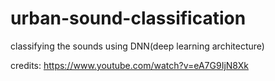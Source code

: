 # urban-sound-classification
classifying the sounds using DNN(deep learning architecture)

credits:
https://www.youtube.com/watch?v=eA7G9IjN8Xk
